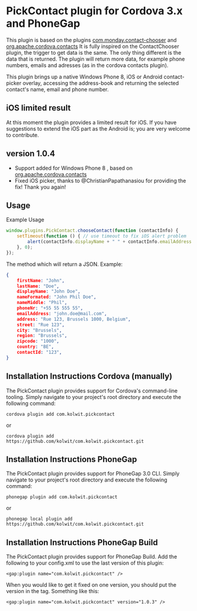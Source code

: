 # PickContact plugin for Cordova 3.x and PhoneGap

This plugin is based on the plugins [com.monday.contact-chooser](https://github.com/monday-consulting/ContactChooser) and [org.apache.cordova.contacts](https://github.com/apache/cordova-plugin-contacts)
It is fully inspired on the ContactChooser plugin, the trigger to get data is the same. The only thing different is the data that is returned. The plugin will return more data, for example phone numbers, emails and adresses (as in the cordova contacts plugin).

This plugin brings up a native Windows Phone 8, iOS or Android contact-picker overlay, accessing the address-book and returning the selected contact's name, email and phone number.

## iOS limited result
At this moment the plugin provides a limited result for iOS. If you have suggestions to extend the iOS part as the Android is; you are very welcome to contribute.

## version 1.0.4
- Support added for Windows Phone 8 , based on [org.apache.cordova.contacts](https://github.com/apache/cordova-plugin-contacts)
- Fixed iOS picker, thanks to @ChristianPapathanasiou for providing the fix! Thank you again!

## Usage

Example Usage

```js
window.plugins.PickContact.chooseContact(function (contactInfo) {
    setTimeout(function () { // use timeout to fix iOS alert problem
        alert(contactInfo.displayName + " " + contactInfo.emailAddress + " " + contactInfo.phoneNr );
    }, 0);
});
```

The method which will return a JSON. Example:

```json
{
	firstName: "John",
	lastName: "Doe",
    displayName: "John Doe",
	nameFormated: "John Phil Doe",
	nameMiddle: "Phil",
	phoneNr: "+55 55 555 55",
    emailAddress: "john.doe@mail.com",
	address: "Rue 123, Brussels 1000, Belgium",
	street: "Rue 123",
	city: "Brussels",
	region: "Brussels",
	zipcode: "1000",
	country: "BE",
	contactId: "123",
}
```

## Installation Instructions Cordova (manually)

The PickContact plugin provides support for Cordova's command-line tooling.
Simply navigate to your project's root directory and execute the following command:

```
cordova plugin add com.kolwit.pickcontact
```
or
```
cordova plugin add https://github.com/kolwit/com.kolwit.pickcontact.git
```

## Installation Instructions PhoneGap

The PickContact plugin provides support for PhoneGap 3.0 CLI.
Simply navigate to your project's root directory and execute the following command:


```
phonegap plugin add com.kolwit.pickcontact
```
or
```
phonegap local plugin add https://github.com/kolwit/com.kolwit.pickcontact.git
```

## Installation Instructions PhoneGap Build

The PickContact plugin provides support for PhoneGap Build.
Add the following to your config.xml to use the last version of this plugin:

```
<gap:plugin name="com.kolwit.pickcontact" />
```

When you would like to get it fixed on one version, you should put the version in the tag. Something like this:

```
<gap:plugin name="com.kolwit.pickcontact" version="1.0.3" />
```
